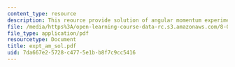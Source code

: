 ```yaml
---
content_type: resource
description: This reource provide solution of angular momentum experiments.
file: /media/https%3A/open-learning-course-data-rc.s3.amazonaws.com/8-01x-physics-i-classical-mechanics-with-an-experimental-focus-fall-2002/7da667e25728c4775e1bb8f7c9cc5416_expt_am_sol.pdf
file_type: application/pdf
resourcetype: Document
title: expt_am_sol.pdf
uid: 7da667e2-5728-c477-5e1b-b8f7c9cc5416
---
```

